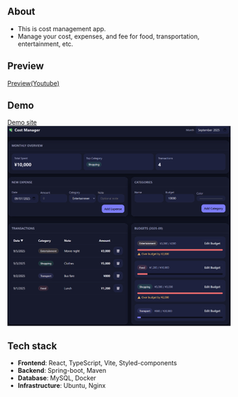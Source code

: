 
## About
- This is cost management app.
- Manage your cost, expenses, and fee for food, transportation, entertainment, etc.

## Preview
[Preview(Youtube)](https://youtu.be/MAje1Xx7u4U?si=fnvqBZUUvIVdSz8l)

## Demo
[Demo site](https://cm.shelner.com)
![DemoImg](./resources/demo.png)

## Tech stack
- **Frontend**: React, TypeScript, Vite, Styled-components
- **Backend**: Spring-boot, Maven
- **Database**: MySQL, Docker
- **Infrastructure**: Ubuntu, Nginx
